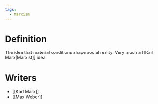 ```yaml
---
tags:
  - Marxism
---
```


# Definition
The idea that material conditions shape social reality. Very much a [[Karl Marx|Marxist]] idea

# Writers
- [[Karl Marx]]
- [[Max Weber]]
